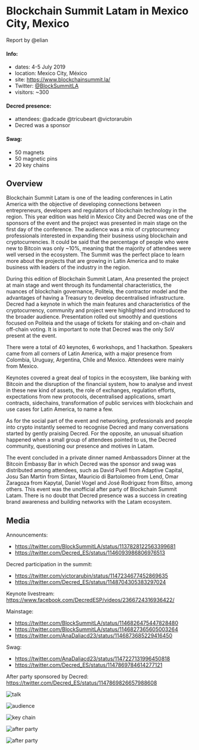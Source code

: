 # Blockchain Summit Latam in Mexico City, Mexico

Report by @elian

#### Info:

- dates: 4-5 July 2019
- location: Mexico City, México
- site: https://www.blockchainsummit.la/
- Twitter: [@BlockSummitLA](https://twitter.com/BlockSummitLA)
- visitors: ~300

#### Decred presence:

- attendees: @adcade @tricubeart @victorarubin
- Decred was a sponsor

#### Swag:

- 50 magnets
- 50 magnetic pins
- 20 key chains

## Overview

Blockchain Summit Latam is one of the leading conferences in Latin America with the objective of developing connections between entrepreneurs, developers and regulators of blockchain technology in the region. This year edition was held in Mexico City and Decred was one of the sponsors of the event and the project was presented in main stage on the first day of the conference. The audience was a mix of cryptocurrency professionals interested in expanding their business using blockchain and cryptocurrencies. It could be said that the percentage of people who were new to Bitcoin was only ~10%, meaning that the majority of attendees were well versed in the ecosystem. The Summit was the perfect place to learn more about the projects that are growing in Latin America and to make business with leaders of the industry in the region.

During this edition of Blockchain Summit Latam, Ana presented the project at main stage and went through its fundamental characteristics, the nuances of blockchain governance, Politeia, the contractor model and the advantages of having a Treasury to develop decentralised infrastructure. Decred had a keynote in which the main features and characteristics of the cryptocurrency, community and project were highlighted and introduced to the broader audience. Presentation rolled out smoothly and questions focused on Politeia and the usage of tickets for staking and on-chain and off-chain voting. It is important to note that Decred was the only SoV present at the event.

There were a total of 40 keynotes, 6 workshops, and 1 hackathon. Speakers came from all corners of Latin America, with a major presence from Colombia, Uruguay, Argentina, Chile and Mexico. Attendees were mainly from Mexico.

Keynotes covered a great deal of topics in the ecosystem, like banking with Bitcoin and the disruption of the financial system, how to analyse and invest in these new kind of assets, the role of exchanges, regulation efforts, expectations from new protocols, decentralised applications, smart contracts, sidechains, transformation of public services with blockchain and use cases for Latin America, to name a few.

As for the social part of the event and networking, professionals and people into crypto instantly seemed to recognise Decred and many conversations started by gently praising Decred. For the opposite, an unusual situation happened when a small group of attendees pointed to us, the Decred community, questioning our presence and motives in Latam.

The event concluded in a private dinner named Ambassadors Dinner at the Bitcoin Embassy Bar in which Decred was the sponsor and swag was distributed among attendees, such as David Puell from Adaptive Capital, Josu San Martin from Sintax, Mauricio di Bartolomeo from Lend, Omar Zaragoza from Kapytal, Daniel Vogel and José Rodriguez from Bitso, among others. This event was the unofficial after party of Blockchain Summit Latam. There is no doubt that Decred presence was a success in creating brand awareness and building networks with the Latam ecosystem.

## Media

Announcements:

- https://twitter.com/BlockSummitLA/status/1137828122563399681
- https://twitter.com/Decred_ES/status/1146093986806976513

Decred participation in the summit:

- https://twitter.com/victorarubin/status/1147234677452869635
- https://twitter.com/Decred_ES/status/1148704305383297024

Keynote livestream: https://www.facebook.com/DecredESP/videos/2366724316936422/

Mainstage:

- https://twitter.com/BlockSummitLA/status/1146826475447828480
- https://twitter.com/BlockSummitLA/status/1146827365605003264
- https://twitter.com/AnaDaliacd23/status/1146873685229416450

Swag:

- https://twitter.com/AnaDaliacd23/status/1147227131996450818
- https://twitter.com/Decred_ES/status/1147869784614277121

After party sponsored by Decred: https://twitter.com/Decred_ES/status/1147869826657988608

![talk](https://pbs.twimg.com/media/D-qDiMzXYAEsCDh.jpg "talk")

![audience](https://pbs.twimg.com/media/D_EEbI3VAAALL1d.jpg "audience")

![key chain](https://pbs.twimg.com/media/D-vE_mSXkAALbiU.jpg "key chain")

![after party](https://pbs.twimg.com/media/D-4NgBMXUAIfOuo.jpg "after party")

![after party](https://pbs.twimg.com/media/D-4Ngy_WkAAm6d6.jpg "after party")
